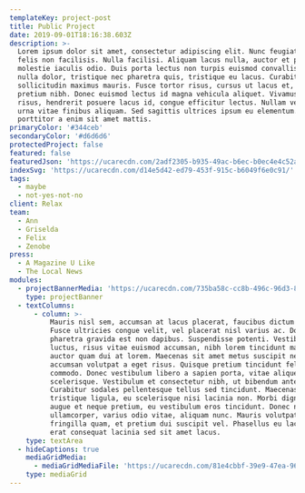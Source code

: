 ```yaml
---
templateKey: project-post
title: Public Project
date: 2019-09-01T18:16:38.603Z
description: >-
  Lorem ipsum dolor sit amet, consectetur adipiscing elit. Nunc feugiat vel
  felis non facilisis. Nulla facilisi. Aliquam lacus nulla, auctor et purus eu,
  molestie iaculis odio. Duis porta lectus non turpis euismod convallis. Sed
  nulla dolor, tristique nec pharetra quis, tristique eu lacus. Curabitur
  sollicitudin maximus mauris. Fusce tortor risus, cursus ut lacus et, posuere
  pretium nibh. Donec euismod lectus id magna vehicula aliquet. Vivamus tellus
  risus, hendrerit posuere lacus id, congue efficitur lectus. Nullam venenatis
  urna vitae finibus aliquam. Sed sagittis ultrices ipsum eu elementum. Proin
  porttitor a enim sit amet mattis.
primaryColor: '#344ceb'
secondaryColor: '#d6d6d6'
protectedProject: false
featured: false
featuredJson: 'https://ucarecdn.com/2adf2305-b935-49ac-b6ec-b0ec4e4c52a7/'
indexSvg: 'https://ucarecdn.com/d14e5d42-ed79-453f-915c-b6049f6e0c91/'
tags:
  - maybe
  - not-yes-not-no
client: Relax
team:
  - Ann
  - Griselda
  - Felix
  - Zenobe
press:
  - A Magazine U Like
  - The Local News
modules:
  - projectBannerMedia: 'https://ucarecdn.com/735ba58c-cc8b-496c-96d3-8592a6477c30/'
    type: projectBanner
  - textColumns:
      - column: >-
          Mauris nisl sem, accumsan at lacus placerat, faucibus dictum urna.
          Fusce ultricies congue velit, vel placerat nisl varius ac. Donec
          pharetra gravida est non dapibus. Suspendisse potenti. Vestibulum
          luctus, risus vitae euismod accumsan, nibh lorem tincidunt massa, id
          auctor quam dui at lorem. Maecenas sit amet metus suscipit neque
          accumsan volutpat a eget risus. Quisque pretium tincidunt felis ut
          commodo. Donec vestibulum libero a sapien porta, vitae aliquet nisi
          scelerisque. Vestibulum et consectetur nibh, ut bibendum ante.
          Curabitur sodales pellentesque tellus sed tincidunt. Maecenas commodo
          tristique ligula, eu scelerisque nisi lacinia non. Morbi dignissim
          augue et neque pretium, eu vestibulum eros tincidunt. Donec non orci
          ullamcorper, varius odio vitae, aliquam nunc. Mauris volutpat
          fringilla quam, et pretium dui suscipit vel. Phasellus eu lacus vel
          erat consequat lacinia sed sit amet lacus.
    type: textArea
  - hideCaptions: true
    mediaGridMedia:
      - mediaGridMediaFile: 'https://ucarecdn.com/81e4cbbf-39e9-47ea-96e6-a30dce602253/'
    type: mediaGrid
---
```


